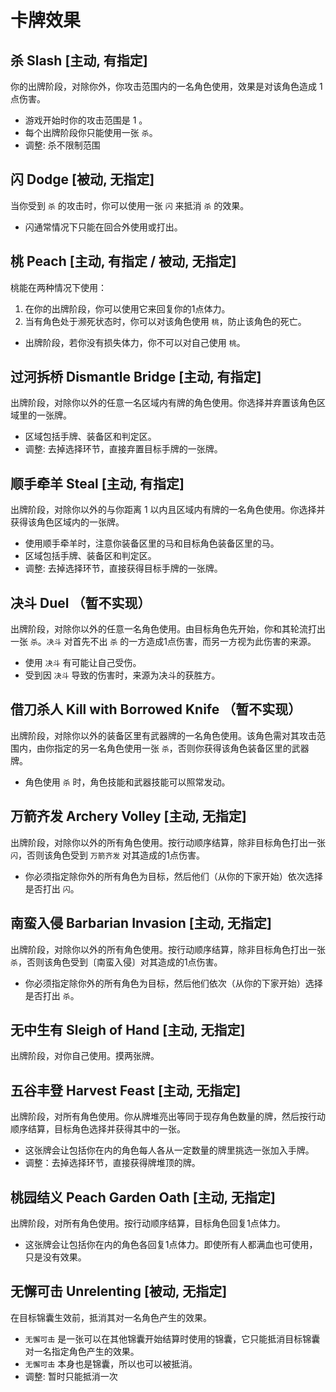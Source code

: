 # 卡牌效果

## 杀 Slash [主动, 有指定]
你的出牌阶段，对除你外，你攻击范围内的一名角色使用，效果是对该角色造成 1 点伤害。
- 游戏开始时你的攻击范围是 1 。
- 每个出牌阶段你只能使用一张 `杀`。
- 调整: 杀不限制范围

## 闪 Dodge [被动, 无指定]
当你受到 `杀` 的攻击时，你可以使用一张 `闪` 来抵消 `杀` 的效果。
- 闪通常情况下只能在回合外使用或打出。

## 桃 Peach [主动, 有指定 / 被动, 无指定]
桃能在两种情况下使用：
1. 在你的出牌阶段，你可以使用它来回复你的1点体力。
2. 当有角色处于濒死状态时，你可以对该角色使用 `桃`，防止该角色的死亡。
- 出牌阶段，若你没有损失体力，你不可以对自己使用 `桃`。

## 过河拆桥 Dismantle Bridge [主动, 有指定]
出牌阶段，对除你以外的任意一名区域内有牌的角色使用。你选择并弃置该角色区域里的一张牌。
- 区域包括手牌、装备区和判定区。
- 调整: 去掉选择环节，直接弃置目标手牌的一张牌。

## 顺手牵羊 Steal [主动, 有指定]
出牌阶段，对除你以外的与你距离 1 以内且区域内有牌的一名角色使用。你选择并获得该角色区域内的一张牌。
- 使用顺手牵羊时，注意你装备区里的马和目标角色装备区里的马。
- 区域包括手牌、装备区和判定区。
- 调整: 去掉选择环节，直接获得目标手牌的一张牌。

## 决斗 Duel （暂不实现）
出牌阶段，对除你以外的任意一名角色使用。由目标角色先开始，你和其轮流打出一张 `杀`。`决斗` 对首先不出 `杀` 的一方造成1点伤害，而另一方视为此伤害的来源。
- 使用 `决斗` 有可能让自己受伤。
- 受到因 `决斗` 导致的伤害时，来源为决斗的获胜方。

## 借刀杀人 Kill with Borrowed Knife （暂不实现）
出牌阶段，对除你以外的装备区里有武器牌的一名角色使用。该角色需对其攻击范围内，由你指定的另一名角色使用一张 `杀`，否则你获得该角色装备区里的武器牌。
- 角色使用 `杀` 时，角色技能和武器技能可以照常发动。

## 万箭齐发 Archery Volley [主动, 无指定]
出牌阶段，对除你以外的所有角色使用。按行动顺序结算，除非目标角色打出一张 `闪`，否则该角色受到 `万箭齐发` 对其造成的1点伤害。
- 你必须指定除你外的所有角色为目标，然后他们（从你的下家开始）依次选择是否打出 `闪`。

## 南蛮入侵 Barbarian Invasion [主动, 无指定]
出牌阶段，对除你以外的所有角色使用。按行动顺序结算，除非目标角色打出一张 `杀`，否则该角色受到〔南蛮入侵〕对其造成的1点伤害。
- 你必须指定除你外的所有角色为目标，然后他们依次（从你的下家开始）选择是否打出 `杀`。

## 无中生有 Sleigh of Hand [主动, 无指定]
出牌阶段，对你自己使用。摸两张牌。

## 五谷丰登 Harvest Feast [主动, 无指定]
出牌阶段，对所有角色使用。你从牌堆亮出等同于现存角色数量的牌，然后按行动顺序结算，目标角色选择并获得其中的一张。
- 这张牌会让包括你在内的角色每人各从一定数量的牌里挑选一张加入手牌。
- 调整：去掉选择环节，直接获得牌堆顶的牌。

## 桃园结义 Peach Garden Oath [主动, 无指定]
出牌阶段，对所有角色使用。按行动顺序结算，目标角色回复1点体力。
- 这张牌会让包括你在内的角色各回复1点体力。即使所有人都满血也可使用，只是没有效果。

## 无懈可击 Unrelenting [被动, 无指定]
在目标锦囊生效前，抵消其对一名角色产生的效果。
- `无懈可击` 是一张可以在其他锦囊开始结算时使用的锦囊，它只能抵消目标锦囊对一名指定角色产生的效果。
- `无懈可击` 本身也是锦囊，所以也可以被抵消。
- 调整: 暂时只能抵消一次

